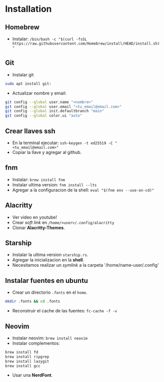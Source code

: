 # Installation

## Homebrew

- Instalar: `/bin/bash -c "$(curl -fsSL https://raw.githubusercontent.com/Homebrew/install/HEAD/install.sh)"`

## Git

- Instalar git

```bash
sudo apt install git:
```

- Actualizar nombre y email:

```bash
git config --global user.name "<nombre>"
git config --global user.email "<tu_email@email.com>"
git config --global init.defaultbranch "main"
git config --global color.ui "auto"
```

## Crear llaves ssh

- En la terminal ejecutar: `ssh-keygen -t ed25519 -C "<tu_email@email.com>"`
- Copiar la llave y agregar al github.

## fnm

- Instalar: `brew install fnm`
- Instalar ultima version: `fnm install --lts`
- Agregar a la configuracion de la shell: `eval "$(fnm env --use-on-cd)"`

## Alacritty

- Ver video en youtube!
- Crear _soft link_ en `/home/<user>/.config/alacritty`
- Clonar **Alacritty-Themes**.

## Starship

- Instalar la ultima version `starship.rs`.
- Agregar la inicializacion en la **shell**.
- Necesitamos realizar un _symlink_ a la carpeta '/home/name-user/.config' 

## Instalar fuentes en ubuntu

- Crear un directorio `.fonts` en el `home`.
```bash
mkdir .fonts && cd .fonts
```
- Reconstruir el cache de las fuentes: `fc-cache -f -v`

## Neovim

- Instalar neovim: `brew install neovim`
- Instalar complementos:
```bash
brew install fd
brew install ripgrep
brew install lazygit
brew install gcc
```
- Usar una **NerdFont**.

